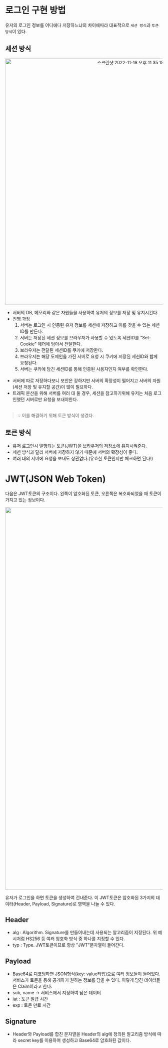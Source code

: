 # 로그인 구현 방법
유저의 로그인 정보를 어디에다 저장하느냐의 차이에따라 대표적으로 `세션 방식`과 `토큰 방식`이 있다.  
## 세션 방식

<p align="center">
<img width="785" alt="스크린샷 2022-11-18 오후 11 35 15" src="https://user-images.githubusercontent.com/99185757/202729032-d25b0001-7f72-43ee-80f4-64a915b9dd2a.png" alt="출처 : https://velog.io/@syi9595/JWTJson-Web-Token%EC%9D%80-%EC%99%9C-%EC%82%AC%EC%9A%A9%EB%90%A0%EA%B9%8C">
</p>

- 서버의 DB, 메모리와 같은 자원들을 사용하여 유저의 정보를 저장 및 유지시킨다.<br>
- 진행 과정<br>
  1. 서버는 로그인 시 인증된 유저 정보를 세션에 저장하고 이를 찾을 수 있는 세션ID를 만든다.<br>
  2. 서버는 저장된 세션 정보를 브라우저가 사용할 수 있도록 세션ID를 "Set-Cookie" 헤더에 담아서 전달한다.<br>
  3. 브라우저는 전달된 세션ID를 쿠키에 저장한다.<br>
  4. 브라우저는 해당 도메인을 가진 서버로 요청 시 쿠키에 저장된 세션ID와 함께 요청된다.<br>
  5. 서버는 쿠키에 담긴 세션ID를 통해 인증된 사용자인지 여부를 확인한다.<br><br>
- 서버에 따로 저장하다보니 보안은 강하지만 서버의 확장성이 떨어지고 서버의 자원(세션 저장 및 유지할 공간)이 많이 필요하다.<br>
- 트래픽 분산을 위해 서버를 여러 대 둘 경우, 세션을 참고하기위해 유저는 처음 로그인했던 서버로만 요청을 보내야한다.<br><br>

> 💡 이를 해결하기 위해 토큰 방식이 생겼다.

## 토큰 방식
- 유저 로그인시 발행되는 토큰(JWT)을 브라우저의 저장소에 유지시켜준다.
- 세션 방식과 달리 서버에 저장하지 않기 때문에 서버의 확장성이 좋다.
- 여러 대의 서버에 요청을 보내도 상관없다.(유효한 토큰인지만 체크하면 된다!)

# JWT(JSON Web Token)
다음은 JWT토큰의 구조이다. 왼쪽이 암호화된 토큰, 오른쪽은 복호화되었을 때 토큰이 가지고 있는 정보이다.

<p align="center">
<img width="1220" alt="스크린샷 2022-11-18 오후 11 52 24" src="https://user-images.githubusercontent.com/99185757/202732818-dec9d13b-7426-4e72-be10-f4b1e507b047.png">
</p>

유저가 로그인을 하면 토큰을 생성하여 건내준다. 이 JWT토큰은 암호화된 3가지의 데이터(Header, Payload, Signature)로 영역을 나눌 수 있다.

## Header
- alg : Algorithm. Signature를 만들어내는데 사용되는 알고리즘이 지정된다. 위 예시처럼 HS256 등 여러 암호화 방식 중 하나를 지정할 수 있다.
- typ : Type. JWT토큰이므로 항상 "JWT"문자열이 들어간다.

## Payload
- Base64로 디코딩하면 JSON형식(key: value타입)으로 여러 정보들이 들어있다. 서비스가 토큰을 통해 공개하기 원하는 정보를 담을 수 있다. 이렇게 담긴 데이터들은 Claim이라고 한다.
- sub, name -> 서비스에서 지정하여 담은 데이터
- iat : 토큰 발급 시간
- exp : 토큰 만료 시간

## Signature
- Header와 Payload를 합친 문자열을 Header의 alg에 정의된 알고리즘 방식에 따라 secret key를 이용하여 생성하고 Base64로 암호화된 값이다.
